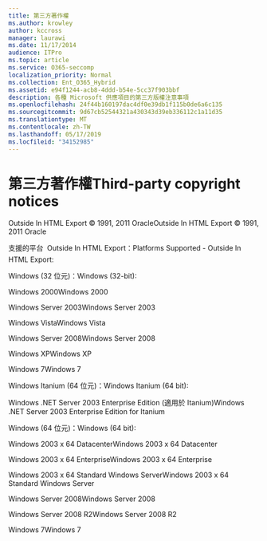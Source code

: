 ```yaml
---
title: 第三方著作權
ms.author: krowley
author: kccross
manager: laurawi
ms.date: 11/17/2014
audience: ITPro
ms.topic: article
ms.service: O365-seccomp
localization_priority: Normal
ms.collection: Ent_O365_Hybrid
ms.assetid: e94f1244-acb8-4ddd-b54e-5cc37f903bbf
description: 各種 Microsoft 供應項目的第三方版權注意事項
ms.openlocfilehash: 24f44b160197dac4df0e39db1f115b0de6a6c135
ms.sourcegitcommit: 9d67cb52544321a430343d39eb336112c1a11d35
ms.translationtype: MT
ms.contentlocale: zh-TW
ms.lasthandoff: 05/17/2019
ms.locfileid: "34152985"
---
```

# <a name="third-party-copyright-notices"></a><span data-ttu-id="a1b19-103">第三方著作權</span><span class="sxs-lookup"><span data-stu-id="a1b19-103">Third-party copyright notices</span></span>

<span data-ttu-id="a1b19-104">Outside In HTML Export © 1991, 2011 Oracle</span><span class="sxs-lookup"><span data-stu-id="a1b19-104">Outside In HTML Export © 1991, 2011 Oracle</span></span>
  
<span data-ttu-id="a1b19-105">支援的平台  Outside In HTML Export：</span><span class="sxs-lookup"><span data-stu-id="a1b19-105">Platforms Supported - Outside In HTML Export:</span></span>
  
<span data-ttu-id="a1b19-106">Windows (32 位元)：</span><span class="sxs-lookup"><span data-stu-id="a1b19-106">Windows (32-bit):</span></span>
  
<span data-ttu-id="a1b19-107">Windows 2000</span><span class="sxs-lookup"><span data-stu-id="a1b19-107">Windows 2000</span></span>
  
<span data-ttu-id="a1b19-108">Windows Server 2003</span><span class="sxs-lookup"><span data-stu-id="a1b19-108">Windows Server 2003</span></span>
  
<span data-ttu-id="a1b19-109">Windows Vista</span><span class="sxs-lookup"><span data-stu-id="a1b19-109">Windows Vista</span></span>
  
<span data-ttu-id="a1b19-110">Windows Server 2008</span><span class="sxs-lookup"><span data-stu-id="a1b19-110">Windows Server 2008</span></span>
  
<span data-ttu-id="a1b19-111">Windows XP</span><span class="sxs-lookup"><span data-stu-id="a1b19-111">Windows XP</span></span>
  
<span data-ttu-id="a1b19-112">Windows 7</span><span class="sxs-lookup"><span data-stu-id="a1b19-112">Windows 7</span></span>
  
<span data-ttu-id="a1b19-113">Windows Itanium (64 位元)：</span><span class="sxs-lookup"><span data-stu-id="a1b19-113">Windows Itanium (64 bit):</span></span>
  
<span data-ttu-id="a1b19-114">Windows .NET Server 2003 Enterprise Edition (適用於 Itanium)</span><span class="sxs-lookup"><span data-stu-id="a1b19-114">Windows .NET Server 2003 Enterprise Edition for Itanium</span></span>
  
<span data-ttu-id="a1b19-115">Windows (64 位元)：</span><span class="sxs-lookup"><span data-stu-id="a1b19-115">Windows (64 bit):</span></span>
  
<span data-ttu-id="a1b19-116">Windows 2003 x 64 Datacenter</span><span class="sxs-lookup"><span data-stu-id="a1b19-116">Windows 2003 x 64 Datacenter</span></span>
  
<span data-ttu-id="a1b19-117">Windows 2003 x 64 Enterprise</span><span class="sxs-lookup"><span data-stu-id="a1b19-117">Windows 2003 x 64 Enterprise</span></span>
  
<span data-ttu-id="a1b19-118">Windows 2003 x 64 Standard Windows Server</span><span class="sxs-lookup"><span data-stu-id="a1b19-118">Windows 2003 x 64 Standard Windows Server</span></span>
  
<span data-ttu-id="a1b19-119">Windows Server 2008</span><span class="sxs-lookup"><span data-stu-id="a1b19-119">Windows Server 2008</span></span>
  
<span data-ttu-id="a1b19-120">Windows Server 2008 R2</span><span class="sxs-lookup"><span data-stu-id="a1b19-120">Windows Server 2008 R2</span></span>
  
<span data-ttu-id="a1b19-121">Windows 7</span><span class="sxs-lookup"><span data-stu-id="a1b19-121">Windows 7</span></span>
  

